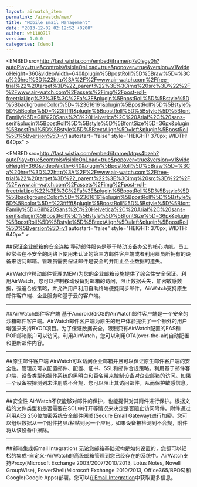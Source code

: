 ```yaml
---
layout: airwatch_item
permalink: /airwatch/mem/
title: "Mobile Email Management"
date: "2013-12-02 02:12:52 +0200"
author: wh1100717
version: 1.0.0
categories: [demo]
---
```


<EMBED src=http://fast.wistia.com/embed/iframe/q7s0lsgy0h?autoPlay=true&controlsVisibleOnLoad=true&popover=true&version=v1&videoHeight=360&videoWidth=640&plugin%5BpostRoll%5D%5Braw%5D=%3Ca%20href%3D%22http%3A%2F%2Fwww.air-watch.com%2Ffree-trial%22%20target%3D%22_parent%22%3E%3Cimg%20src%3D%22%2F%2Fwww.air-watch.com%2Fassets%2Fimg%2Fpost-roll-freetrial.jpg%22%3E%3C%2Fa%3E&plugin%5BpostRoll%5D%5Bstyle%5D%5BbackgroundColor%5D=%23616161&plugin%5BpostRoll%5D%5Bstyle%5D%5Bcolor%5D=%23ffffff&plugin%5BpostRoll%5D%5Bstyle%5D%5BfontFamily%5D=Gill%20Sans%2C%20Helvetica%2C%20Arial%2C%20sans-serif&plugin%5BpostRoll%5D%5Bstyle%5D%5BfontSize%5D=36px&plugin%5BpostRoll%5D%5Bstyle%5D%5BtextAlign%5D=left&plugin%5BpostRoll%5D%5Bversion%5D=v1 autostart="false" style="HEIGHT: 370px; WIDTH: 640px" >
</EMBED>

<EMBED src=http://fast.wistia.com/embed/iframe/ktrps4bzeh?autoPlay=true&controlsVisibleOnLoad=true&popover=true&version=v1&videoHeight=360&videoWidth=640&plugin%5BpostRoll%5D%5Braw%5D=%3Ca%20href%3D%22http%3A%2F%2Fwww.air-watch.com%2Ffree-trial%22%20target%3D%22_parent%22%3E%3Cimg%20src%3D%22%2F%2Fwww.air-watch.com%2Fassets%2Fimg%2Fpost-roll-freetrial.jpg%22%3E%3C%2Fa%3E&plugin%5BpostRoll%5D%5Bstyle%5D%5BbackgroundColor%5D=%23616161&plugin%5BpostRoll%5D%5Bstyle%5D%5Bcolor%5D=%23ffffff&plugin%5BpostRoll%5D%5Bstyle%5D%5BfontFamily%5D=Gill%20Sans%2C%20Helvetica%2C%20Arial%2C%20sans-serif&plugin%5BpostRoll%5D%5Bstyle%5D%5BfontSize%5D=36px&plugin%5BpostRoll%5D%5Bstyle%5D%5BtextAlign%5D=left&plugin%5BpostRoll%5D%5Bversion%5D=v1 autostart="false" style="HEIGHT: 370px; WIDTH: 640px" >
</EMBED>

##保证企业邮箱的安全连接
移动邮件服务是基于移动设备办公的核心功能。员工经常会在不安全的网络下使用未认证的第三方邮件客户端或者利用雇员所拥有的设备来访问邮箱。管理员需要保证邮件是安全的并阻止企业数据的遗失。

AirWatch®移动邮件管理(MEM)为您的企业邮箱设施提供了综合性安全保证。利用AirWatch，您可以控制移动设备对邮箱的访问，阻止数据丢失，加密敏感数据，强迫合规策略，并允许用户利用自助终端便捷同步邮件。AirWatch支持原生邮件客户端、企业服务和基于云的客户端。

-------------------------------------------
##AirWatch邮件客户端
基于Android和iOS的AirWatch邮件客户端是一个安全的沙箱邮件客户端。AirWatch邮件客户端为原生的用户体验提供了一个额外的用户增强来支持BYOD项目。为了保证数据安全，限制只有AirWatch配置的EAS和POP邮箱账户可以访问。利用AirWatch，您可以利用OTA(over-the-air)自动配置和更新邮件内容。

-------------------------------------------
##原生邮件客户端
AirWatch可以访问企业邮箱并且可以保证原生邮件客户端的安全性。管理员可以配置邮件、配置、证书、SSL和邮件合规策略。利用基于邮件客户端、设备类型和操作系统的黑明白和百名带来控制设备对企业邮箱的访问。如果一个设备被探测到未注册或不合规，您可以阻止其访问邮件，从而保护敏感信息。

-------------------------------------------
##安全性
AirWatch不仅能够对邮件的保护，也能提供对其附件进行保护。根据文档的文件类型和是否需要在SCL中打开等情况来决定是否阻止访问附件。附件通过利用AES 256位加密系统安全邮件网关(Secure Email Gateway)进行加密。您可以组织数据从一个附件拷贝/粘帖到另一个应用。如果设备被检测到不合规，附件将从该设备中擦除。

-------------------------------------------
##邮箱集成(Email Integration)
无论您邮箱基础架构是如何设置的，您都可以轻松的集成-自定义-AirWatch的高级邮箱管理到您已经存在的系统中。AirWatch支持Proxy(Microsoft Exchange 2003/2007/2010/2013, Lotus Notes, Novell GroupWise), PowerShell(Microsoft Exchange 2010/2013, Office365/BPOS)和Google(Google Apps)部署。您可以在[Email Integration]中获取更多信息。

[Email Integration]:http://www.air-watch.com/differentiators/enterprise-integration/email-infrastructure